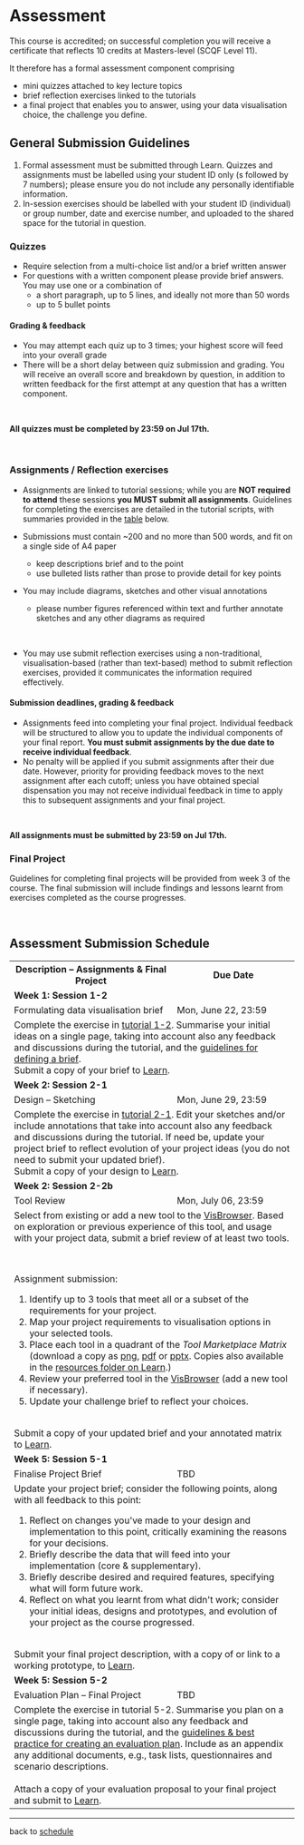 # Assessment

This course is accredited; on successful completion you will receive a certificate that reflects 10 credits at Masters-level (SCQF Level 11). 

It therefore has a formal assessment component comprising
  * mini quizzes attached to key lecture topics
  * brief reflection exercises linked to the tutorials  <!-- [reflection exercises](reflection_exercises) linked to the tutorials -->  
  * a final project that enables you to answer, using your data visualisation choice, the challenge you define.


## General Submission Guidelines

1. Formal assessment must be submitted through Learn. Quizzes and assignments must be labelled using your student ID only (s followed by 7 numbers); please ensure you do not include any personally identifiable information. 
1. In-session exercises should be labelled with your student ID  (individual)  or group number, date and exercise number, and uploaded to the shared space for the tutorial in question. 

### Quizzes
 * Require selection from a multi-choice list and/or a brief written answer
 * For questions with a written component please provide brief answers. You may use one or a combination of 
   * a short paragraph, up to 5 lines, and ideally not more than 50 words
   * up to 5 bullet points
 
#### Grading &amp; feedback
 * You may attempt each quiz up to 3 times; your highest score will feed into your overall grade
 * There will be a short delay between quiz submission and grading. You will receive an overall score and breakdown by question, in addition to written feedback for the first attempt at any question that has a written component.
<br />

**All quizzes must be completed by 23:59 on Jul 17th.**
<p>&nbsp;</p>


<a name = "guidelines_reflection_exercises"></a>
### Assignments / Reflection exercises
 * Assignments are linked to tutorial sessions; while you are **NOT required to attend** these sessions **you MUST submit all assignments**. Guidelines for completing the exercises are detailed in the tutorial scripts, with summaries provided in the <a href="summaries_reflection_exercises">table</a> below. 

 * Submissions must contain ~200 and no more than 500 words, and fit on a single side of A4 paper
   * keep descriptions brief and to the point
   * use bulleted lists rather than prose to provide detail for key points
 * You may include diagrams, sketches and other visual annotations
   * please number figures referenced within text and further annotate sketches and any other diagrams as required
 <br />
  
 * You may use submit reflection exercises using a non-traditional, visualisation-based (rather than text-based) method to submit reflection exercises, provided it communicates the information required effectively.

#### Submission deadlines, grading &amp; feedback
 * Assignments feed into completing your final project. Individual feedback will be structured to allow you to update the individual components of your final report. **You must submit assignments by the due date to receive individual feedback**. 
 * No penalty will be applied if you submit assignments after their due date. However, priority for providing feedback moves to the next assignment after each cutoff; unless you have obtained special dispensation you may not receive individual feedback in time to apply this to subsequent assignments and your final project.
<br />
 
**All assignments must be submitted by 23:59 on Jul 17th.**

 
<a name = "guidelines_final_project"></a>
### Final Project

Guidelines for completing final projects will be provided from week 3 of the course. The final submission will include findings and lessons learnt from exercises completed as the course progresses.


<!-- 
[Schedule](index.md)  
[Lectures](lectures.md)  
[Tutorials](utorials.md)
 
<p>&nbsp;</p -->


<p>&nbsp;</p>


<a name = "summaries_reflection_exercises"></a>
## Assessment Submission Schedule

<table width = "90%">
  <tr>
    <th>Description &ndash; Assignments &amp; Final Project</th>
    <th width = "200px">Due Date</th>
  </tr><tr style = "vertical-align:top;">
    <td colspan = "2">
      <a name = "1-1"></a>
      <b>Week 1: Session 1-2</b>
    </td>
  </tr><tr style = "vertical-align:top;font: italic bold">
    <td>Formulating data visualisation brief</td>
    <td>Mon, June 22, 23:59</td>
  </tr><tr style = "vertical-align:top;">
    <td colspan = "2">
     Complete the exercise in <a href="tutorials.html#1-2">tutorial 1-2</a>. Summarise your initial ideas on a single page, taking into account also any feedback and discussions during the tutorial, and the <a href="tutorials.html#guidelines_defining_project_brief">guidelines for defining a brief</a>.<br/>
      Submit a copy of your brief to <a href="https://bit.ly/submission_reflection_exercises">Learn</a>.
    </td>
  </tr><tr style = "vertical-align:top;font: italic bold">
    <td colspan = "2">
      <a name = "2-1"></a>
      <b>Week 2: Session 2-1</b></td>
  </tr><tr style = "vertical-align:top;">
    <td>Design &ndash; Sketching</td>
    <td>Mon, June 29, 23:59</td>
  </tr><tr style = "vertical-align:top;">
    <td colspan = "2">
     Complete the exercise in <a href="tutorials.html#2-1">tutorial 2-1</a>. Edit your sketches and/or include annotations that take into account also any feedback and discussions during the tutorial. If need be, update your project brief to reflect evolution of your project ideas (you do not need to submit your updated brief).<br/>
      Submit a copy of your design to <a href="https://bit.ly/submission_reflection_exercises">Learn</a>. 
    </td>
  </tr><tr style = "vertical-align:top;font: italic bold">
    <td colspan = "2">
      <a name = "2-2b"></a>
      <b>Week 2: Session 2-2b</b></td>
  </tr><tr style = "vertical-align:top;">
    <td>Tool Review</td>
    <td>Mon, July 06, 23:59</td>
  </tr><tr style = "vertical-align:top;">
    <td colspan = "2">
     Select from existing or add a new tool to the <a href="https://vistools.net">VisBrowser</a>. Based on exploration or previous experience of this tool, and usage with your project data, submit a brief review of at least two tools.<p>&nbsp;</p>
     Assignment submission: <br />
     <ol>
      <li>Identify up to 3 tools that meet all or a subset of the requirements for your project.</li>
      <li>Map your project requirements to visualisation options in your selected tools.</li>
      <li>Place each tool in a quadrant of the <i>Tool Marketplace Matrix</i> (download a copy as <a href="files/tool_marketplace_matrix.png">png</a>, <a href="files/tool_marketplace_matrix.pdf">pdf</a> or <a href="files/tool_marketplace_matrix.pptx">pptx</a>. Copies also available in the <a href="https://bit.ly/sfcdv_additional_resources">resources folder on Learn</a>.)</li>
      <li>Review your preferred tool in the <a href="https://vistools.net">VisBrowser</a> (add a new tool if necessary).</li>
      <li>Update your challenge brief to reflect your choices.</li>
     </ol>
     <br/>
      Submit a copy of your updated brief and your annotated matrix to <a href="https://bit.ly/submission_reflection_exercises">Learn</a>.
    </td>
  </tr><tr style = "vertical-align:top;font: italic bold">
    <td colspan = "2">
      <a name = "5-1"></a>
      <b>Week 5: Session 5-1</b></td>
  </tr><tr style = "vertical-align:top;">
    <td>Finalise Project Brief</td>
    <td>TBD</td>
  </tr><tr style = "vertical-align:top;">
    <td colspan = "2">
      Update your project brief; consider the following points, along with all feedback to this point:
      <ol>
        <li>Reflect on changes you've made to your design and implementation to this point, critically examining the reasons for your decisions.</li>
        <li>Briefly describe the data that will feed into your implementation (core & supplementary).</li>
        <li>Briefly describe desired and required features, specifying what will form future work.</li>
        <li>Reflect on what you learnt from what didn't work; consider your initial ideas, designs and prototypes, and evolution of your project as the course progressed.</li> 
      </ol>
    <br/>
      Submit your final project description, with a copy of or link to a working prototype, to <a href="https://bit.ly/final_project_submission">Learn</a>.
    </td>
  </tr><tr style = "vertical-align:top;font: italic bold">
    <td colspan = "2">
      <a name = "5-2"></a>
      <b>Week 5: Session 5-2</b></td>
  </tr><tr style = "vertical-align:top;">
    <td>Evaluation Plan &ndash; Final Project</td>
    <td>TBD</td>
  </tr><tr style = "vertical-align:top;">
    <td colspan = "2">
     Complete the exercise in <!-- a href="tutorials.html#5-2" -->tutorial 5-2<!-- /a -->.  Summarise you plan on a single page, taking into account also any feedback and discussions during the tutorial, and the <a href="tutorials_week_5.html#guidelines_evaluation_plan">guidelines & best practice for creating an evaluation plan</a>. Include as an appendix any additional documents, e.g., task lists, questionnaires and scenario descriptions.
     <br/><br/>
     Attach a copy of your evaluation proposal to your final project and submit to <a href="https://bit.ly/final_project_submission">Learn</a>.
    </td>
  </tr>
</table>

***

back to [schedule](index.md)
